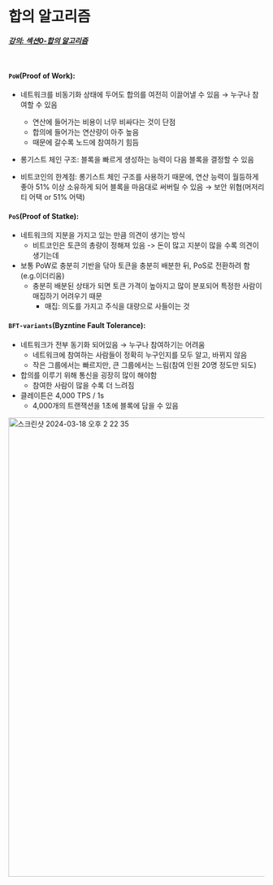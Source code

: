 # 합의 알고리즘

**_[강의: 섹션0-합의 알고리즘](https://www.inflearn.com/course/lecture?courseSlug=klaytn-%EC%8A%A4%EB%A7%88%ED%8A%B8%EA%B3%84%EC%95%BD%EA%B3%BC-%ED%83%88%EC%A4%91%EC%95%99%EC%95%B1&unitId=30495&tab=curriculum)_**

<br>

#### `PoW`(Proof of Work):

- 네트워크를 비동기화 상태에 두어도 합의를 여전히 이끌어낼 수 있음 → 누구나 참여할 수 있음

  - 연산에 들어가는 비용이 너무 비싸다는 것이 단점
  - 합의에 들어가는 연산량이 아주 높음
  - 때문에 갈수록 노드에 참여하기 힘듬

- 롱기스트 체인 구조: 블록을 빠르게 생성하는 능력이 다음 블록을 결정할 수 있음
- 비트코인의 한계점: 롱기스트 체인 구조를 사용하기 때문에, 연산 능력이 월등하게 좋아 51% 이상 소유하게 되어 블록을 마음대로 써버릴 수 있음 → 보안 위협(머저리티 어택 or 51% 어택)

#### `PoS`(Proof of Statke):

- 네트워크의 지분을 가지고 있는 만큼 의견이 생기는 방식
  - 비트코인은 토큰의 총량이 정해져 있음 -> 돈이 많고 지분이 많을 수록 의견이 생기는데
- 보통 PoW로 충분히 기반을 닦아 토큰을 충분히 배분한 뒤, PoS로 전환하려 함(e.g.이더리움)
  - 충분히 배분된 상태가 되면 토큰 가격이 높아지고 많이 분포되어 특정한 사람이 매집하기 어려우기 때문
    - 매집: 의도를 가지고 주식을 대량으로 사들이는 것

#### `BFT-variants`(Byzntine Fault Tolerance):

- 네트워크가 전부 동기화 되어있음 → 누구나 참여하기는 어려움
  - 네트워크에 참여하는 사람들이 정확히 누구인지를 모두 알고, 바뀌지 않음
  - 작은 그룹에서는 빠르지만, 큰 그룹에서는 느림(참여 인원 20명 정도만 되도)
- 합의를 이루기 위해 통신을 굉장히 많이 해야함
  - 참여한 사람이 많을 수록 더 느려짐
- 클레이튼은 4,000 TPS / 1s
  - 4,000개의 트랜잭션을 1초에 블록에 담을 수 있음

<img width="905" alt="스크린샷 2024-03-18 오후 2 22 35" src="https://github.com/lbo728/BlockChainStudy/assets/72309817/33d2bbe5-6f4c-4b8a-bb19-a44792ca3a2d">
